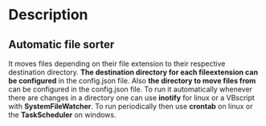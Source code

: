 # Description

## Automatic file sorter

It moves files depending on their file extension to their respective destination directory. **The destination directory for each fileextension can be configured** in the config.json file. Also **the directory to move files from** can be configured in the config.json file. To run it automatically whenever there are changes in a directory one can use **inotify** for linux or a VBscript with **SystemFileWatcher**. To run periodically then use **crontab** on linux or the **TaskScheduler** on windows.
